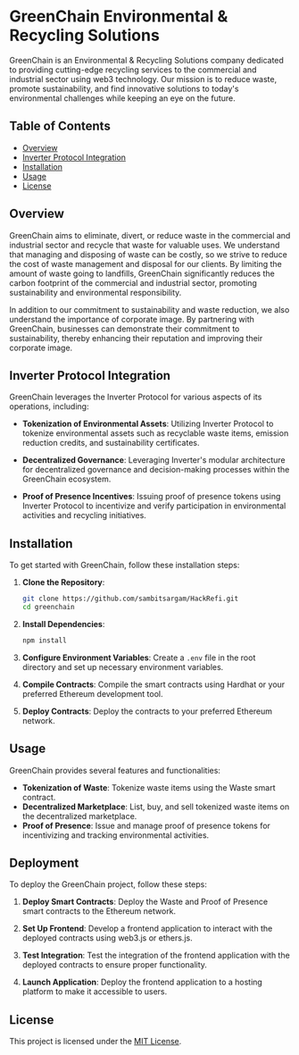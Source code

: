 # GreenChain Environmental & Recycling Solutions

GreenChain is an Environmental & Recycling Solutions company dedicated to providing cutting-edge recycling services to the commercial and industrial sector using web3 technology. Our mission is to reduce waste, promote sustainability, and find innovative solutions to today's environmental challenges while keeping an eye on the future.

## Table of Contents

- [Overview](#overview)
- [Inverter Protocol Integration](#inverter-protocol-integration)
- [Installation](#installation)
- [Usage](#usage)
- [License](#license)

## Overview

GreenChain aims to eliminate, divert, or reduce waste in the commercial and industrial sector and recycle that waste for valuable uses. We understand that managing and disposing of waste can be costly, so we strive to reduce the cost of waste management and disposal for our clients. By limiting the amount of waste going to landfills, GreenChain significantly reduces the carbon footprint of the commercial and industrial sector, promoting sustainability and environmental responsibility.

In addition to our commitment to sustainability and waste reduction, we also understand the importance of corporate image. By partnering with GreenChain, businesses can demonstrate their commitment to sustainability, thereby enhancing their reputation and improving their corporate image.

## Inverter Protocol Integration

GreenChain leverages the Inverter Protocol for various aspects of its operations, including:

- **Tokenization of Environmental Assets**: Utilizing Inverter Protocol to tokenize environmental assets such as recyclable waste items, emission reduction credits, and sustainability certificates.

- **Decentralized Governance**: Leveraging Inverter's modular architecture for decentralized governance and decision-making processes within the GreenChain ecosystem.

- **Proof of Presence Incentives**: Issuing proof of presence tokens using Inverter Protocol to incentivize and verify participation in environmental activities and recycling initiatives.

## Installation

To get started with GreenChain, follow these installation steps:

1. **Clone the Repository**: 
   ```bash
   git clone https://github.com/sambitsargam/HackRefi.git
   cd greenchain
   ```

2. **Install Dependencies**: 
   ```bash
   npm install
   ```

3. **Configure Environment Variables**: 
   Create a `.env` file in the root directory and set up necessary environment variables.

4. **Compile Contracts**: 
   Compile the smart contracts using Hardhat or your preferred Ethereum development tool.

5. **Deploy Contracts**: 
   Deploy the contracts to your preferred Ethereum network.

## Usage

GreenChain provides several features and functionalities:

- **Tokenization of Waste**: Tokenize waste items using the Waste smart contract.
- **Decentralized Marketplace**: List, buy, and sell tokenized waste items on the decentralized marketplace.
- **Proof of Presence**: Issue and manage proof of presence tokens for incentivizing and tracking environmental activities.

## Deployment

To deploy the GreenChain project, follow these steps:

1. **Deploy Smart Contracts**: 
   Deploy the Waste and Proof of Presence smart contracts to the Ethereum network.

2. **Set Up Frontend**: 
   Develop a frontend application to interact with the deployed contracts using web3.js or ethers.js.

3. **Test Integration**: 
   Test the integration of the frontend application with the deployed contracts to ensure proper functionality.

4. **Launch Application**: 
   Deploy the frontend application to a hosting platform to make it accessible to users.


## License

This project is licensed under the [MIT License](LICENSE).
